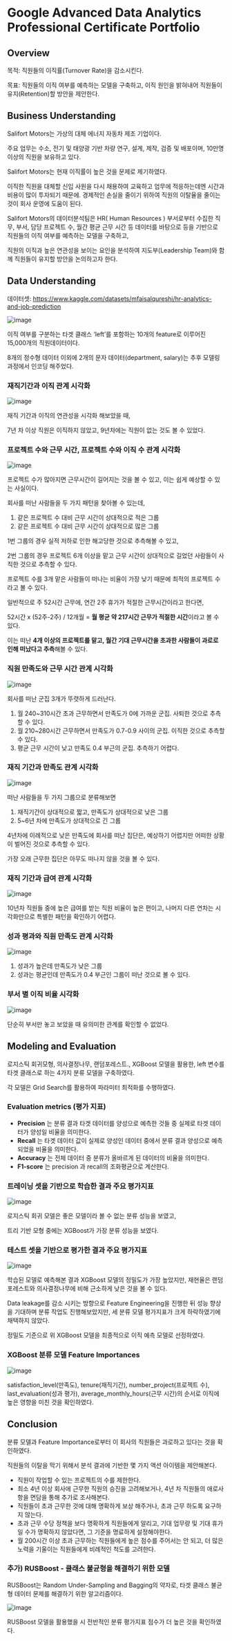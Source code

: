 # Google Advanced Data Analytics Professional Certificate Portfolio
## Overview
목적: 직원들의 이직률(Turnover Rate)을 감소시킨다. 

목표: 직원들의 이직 여부를 예측하는 모델을 구축하고, 이직 원인을 밝혀내어 직원들이 유지(Retention)할 방안을 제안한다.

## Business Understanding
Salifort Motors는 가상의 대체 에너지 자동차 제조 기업이다.

주요 업무는 수소, 전기 및 태양광 기반 차량 연구, 설계, 제작, 검증 및 배포이며,  10만명 이상의 직원을 보유하고 있다.

Salifort Motors는 현재 이직률이 높은 것을 문제로 제기하였다.

이직한 직원을 대체할 신입 사원을 다시 채용하여 교육하고 업무에 적응하는데엔 시간과 비용이 많이 투자되기 때문에. 경제적인 손실을 줄이기 위하여 직원의 이탈율을 줄이는 것이 회사 운영에 도움이 된다.

Salifort Motors의 데이터분석팀은 HR( Human Resources ) 부서로부터 수집한 직무, 부서, 담당 프로젝트 수, 월간 평균 근무 시간 등 데이터를 바탕으로 등을 기반으로 직원들의 이직 여부를 예측하는 모델을 구축하고, 

직원의 이직과 높은 연관성을 보이는 요인을 분석하여 지도부(Leadership Team)와 함께 직원들이 유지할 방안을 논의하고자 한다.


## Data Understanding
데이터셋: https://www.kaggle.com/datasets/mfaisalqureshi/hr-analytics-and-job-prediction

![image](https://github.com/kosonkh7/Data_Analysis_Portfolio/assets/83086978/23a49b27-c9fc-416a-acea-2933896d6d6e)

이직 여부를 구분하는 타겟 클래스 ‘left’를 포함하는 10개의 feature로 이루어진 15,000개의 직원데이터이다. 

8개의 정수형 데이터 이외에 2개의 문자 데이터(department, salary)는 추후 모델링 과정에서 인코딩 해주었다.

### 재직기간과 이직 관계 시각화

![image](https://github.com/kosonkh7/Data_Analysis_Portfolio/assets/83086978/978281f5-ac6b-499b-972d-ba2915a4490a)


재직 기간과 이직의 연관성을 시각화 해보았을 때,

7년 차 이상 직원은 이직하지 않았고, 9년차에는 직원이 없는 것도 볼 수 있었다.

### 프로젝트 수와 근무 시간, 프로젝트 수와 이직 수 관계 시각화

![image](https://github.com/kosonkh7/Data_Analysis_Portfolio/assets/83086978/503b5b5d-c4ff-46bc-8d33-029a5c343a9d)

프로젝트 수가 많아지면 근무시간이 길어지는 것을 볼 수 있고, 이는 쉽게 예상할 수 있는 사실이다.

회사를 떠난 사람들을 두 가지 패턴을 찾아볼 수 있는데,
1. 같은 프로젝트 수 대비 근무 시간이 상대적으로 적은 그룹
2. 같은 프로젝트 수 대비 근무 시간이 상대적으로 많은 그룹

1번 그룹의 경우 실적 저하로 인한 해고당한 것으로 추측해볼 수 있고,

2번 그룹의 경우 프로젝트 6개 이상을 맡고 근무 시간이 상대적으로 길었던 사람들이 사직한 것으로 추측할 수 있다.

프로젝트 수를 3개 맡은 사람들이 떠나는 비율이 가장 낮기 때문에 최적의 프로젝트 수라고 볼 수 있다.

일반적으로 주 52시간 근무에, 연간 2주 휴가가 적절한 근무시간이라고 한다면,

52시간 x (52주-2주) / 12개월 = <b>월 평균 약 217시간 근무가 적절한 시간</b>이라고 볼 수 있다.

이는 떠난 <b>4개 이상의 프로젝트를 맡고, 월간 기대 근무시간을 초과한 사람들이 과로로 인해 떠났다고 추측</b>해볼 수 있다.

### 직원 만족도와 근무 시간 관계 시각화

![image](https://github.com/kosonkh7/Data_Analysis_Portfolio/assets/83086978/efd147cc-55f3-4a09-8c01-3f14fa85c998)


회사를 떠난 군집 3개가 뚜렷하게 드러난다.

1. 월 240~310시간 초과 근무하면서 만족도가 0에 가까운 군집. 사퇴한 것으로 추측할 수 있다.
2. 월 210~280시간 근무하면서 만족도가 0.7-0.9 사이의 군집. 이직한 것으로 추측할 수 있다.
3. 평균 근무 시간이 낮고 만족도 0.4 부근의 군집. 추측하기 어렵다.

### 재직 기간과 만족도 관계 시각화

![image](https://github.com/kosonkh7/Data_Analysis_Portfolio/assets/83086978/fac09c9a-45f9-473d-ad71-64e4387a21ae)

떠난 사람들을 두 가지 그룹으로 분류해보면

1. 재직기간이 상대적으로 짧고, 만족도가 상대적으로 낮은 그룹
2. 5~6년 차에 만족도가 상대적으로 긴 그룹

4년차에 이례적으로 낮은 만족도에 회사를 떠난 집단은, 예상하기 어렵지만 어떠한 상황이 벌어진 것으로 추측할 수 있다.

가장 오래 근무한 집단은 아무도 떠나지 않을 것을 볼 수 있다.

### 재직 기간과 급여 관계 시각화

![image](https://github.com/kosonkh7/Data_Analysis_Portfolio/assets/83086978/9d54b5a3-1dc9-4449-9940-25b92581ee5e)

10년차 직원들 중에 높은 급여를 받는 직원 비율이 높은 편이고, 나머지 다른 연차는 시각화만으로 특별한 패턴을 확인하기 어렵다.

### 성과 평과와 직원 만족도 관계 시각화

![image](https://github.com/kosonkh7/Data_Analysis_Portfolio/assets/83086978/4004c9bf-d6a3-405a-8d4a-f87e85f80d14)

1. 성과가 높은데 만족도가 낮은 그룹
2. 성과는 평균인데 만족도가 0.4 부근인 그룹이 떠난 것으로 볼 수 있다.

### 부서 별 이직 비율 시각화

![image](https://github.com/kosonkh7/Data_Analysis_Portfolio/assets/83086978/ed9b471e-4609-44fa-b1f8-e976153aef0b)

단순히 부서만 놓고 보았을 때 유의미한 관계를 확인할 수 없었다.

## Modeling and Evaluation

로지스틱 회귀모형, 의사결정나무, 랜덤포레스트., XGBoost 모델을 활용한, left 변수를 타겟 클래스로 하는 4가지 분류 모델을 구축하였다.

각 모델은 Grid Search를 활용하여 파라미터 최적화를 수행하였다. 

### Evaluation metrics (평가 지표)

- <b>Precision</b> 는 분류 결과 타겟 데이터를 양성으로 예측한 것들 중 실제로 타겟 데이터가 양성일 비율을 의미한다.
- <b>Recall</b> 는 타겟 데이터 값이 실제로 양성인 데이터 중에서 분류 결과 양성으로 예측되었을 비율을 의미한다.
- <b>Accuracy</b> 는 전체 데이터 중 분류가 올바르게 된 데이터의 비율을 의미한다.
- <b>F1-score</b> 는 precision 과 recall의 조화평균으로 계산한다.

### 트레이닝 셋을 기반으로 학습한 결과 주요 평가지표 

![image](https://github.com/kosonkh7/Data_Analysis_Portfolio/assets/83086978/5da72a30-5ba7-4223-ae8f-acb6f6ffb957)

로지스틱 회귀 모델은 좋은 모델이라 볼 수 없는 분류 성능을 보였고,

트리 기반 모형 중에는 XGBoost가 가장 분류 성능을 보였다.

### 테스트 셋을 기반으로 평가한 결과 주요 평가지표 

![image](https://github.com/kosonkh7/Data_Analysis_Portfolio/assets/83086978/7f14fe24-7102-4c7b-9b50-f20f5d701e85)

학습된 모델로 예측해본 결과 XGBoost 모델의 정밀도가 가장 높았지만, 재현율은 랜덤포레스트와 의사결정나무에 비해 근소하게 낮은 것을 볼 수 있다.

Data leakage를 감소 시키는 방향으로 Feature Engineering을 진행한 뒤 성능 향상을 기대하며 분류 작업도 진행해보았지만, 세 분류 모델 평가지표가 크게 하락하였기에 채택하지 않았다.

정밀도 기준으로 위 XGBoost 모델을 최종적으로 이직 예측 모델로 선정하였다.

### XGBoost 분류 모델 Feature Importances

![image](https://github.com/kosonkh7/Data_Analysis_Portfolio/assets/83086978/e4eb7570-1d34-402c-a12d-a4fa9cfa7aeb)

satisfaction_level(만족도), tenure(재직기간), number_project(프로젝트 수), last_evaluation(성과 평가), average_monthly_hours(근무 시간)의 순서로 이직에 높은 영향을 미친 것을 확인하였다.

## Conclusion

분류 모델과 Feature Importance로부터 이 회사의 직원들은 과로하고 있다는 것을 확인하였다.

직원들의 이탈을 막기 위해서 분석 결과에 기반한 몇 가지 액션 아이템을 제안해본다.

- 직원이 작업할 수 있는 프로젝트의 수를 제한한다.
- 최소 4년 이상 회사에 근무한 직원의 승진을 고려해보거나, 4년 차 직원들의 애로사항을 면담을 통해 추가로 조사해본다.
- 직원들이 초과 근무한 것에 대해 명확하게 보상 해주거나, 초과 근무 하도록 요구하지 않는다.
- 초과 근무 수당 정책을 보다 명확하게 직원들에게 알리고, 기대 업무량 및 기대 휴가 일 수가 명확하지 않았다면, 그 기준을 명료하게 설정해야한다.
- 월 200시간 이상 초과 근무하는 직원들에게 높은 점수를 주어서는 안 되고, 더 많은 노력을 기울이는 직원들에게 비례적인 척도를 고려한다.

### 추가) RUSBoost - 클래스 불균형을 해결하기 위한 모델

RUSBoost는 Random Under-Sampling and Bagging의 약자로, 타겟 클래스 불균형 데이터 문제를 해결하기 위한 알고리즘이다.

![image](https://github.com/kosonkh7/Data_Analysis_Portfolio/assets/83086978/4fa35c9e-73f2-4f3e-bb5c-cc3f24629f01)

RUSBoost 모델을 활용했을 시 전반적인 분류 평가지표 점수가 더 높은 것을 확인하였다.

















